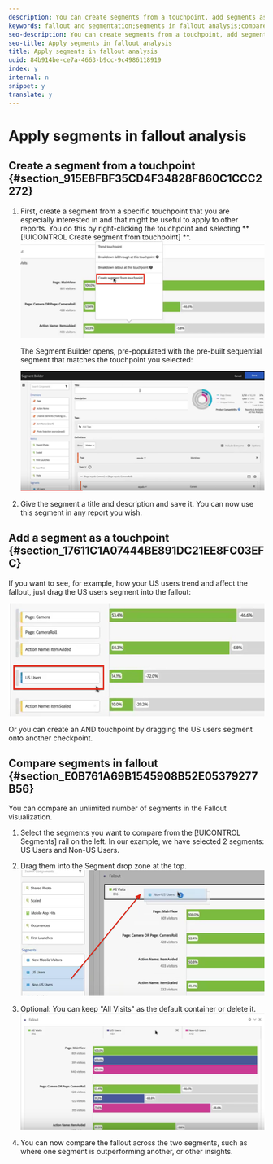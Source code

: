 ```yaml
---
description: You can create segments from a touchpoint, add segments as touchpoint, and compare key workflows across various segments in Analysis Workspace.
keywords: fallout and segmentation;segments in fallout analysis;compare segments in fallout
seo-description: You can create segments from a touchpoint, add segments as touchpoint, and compare key workflows across various segments in Analysis Workspace.
seo-title: Apply segments in fallout analysis
title: Apply segments in fallout analysis
uuid: 84b914be-ce7a-4663-b9cc-9c4986118919
index: y
internal: n
snippet: y
translate: y
---
```


# Apply segments in fallout analysis


## Create a segment from a touchpoint {#section_915E8FBF35CD4F34828F860C1CCC2272}


1. First, create a segment from a specific touchpoint that you are especially interested in and that might be useful to apply to other reports. You do this by right-clicking the touchpoint and selecting ** [!UICONTROL  Create segment from touchpoint] **. ![](../../../assets/segment-from-touchpoint.png) 

   The Segment Builder opens, pre-populated with the pre-built sequential segment that matches the touchpoint you selected: 

   ![](../../../assets/segment-builder.png) 

1. Give the segment a title and description and save it. You can now use this segment in any report you wish. 


## Add a segment as a touchpoint {#section_17611C1A07444BE891DC21EE8FC03EFC}

If you want to see, for example, how your US users trend and affect the fallout, just drag the US users segment into the fallout: 

![](../../../assets/segment-touchpoint.png) 

Or you can create an AND touchpoint by dragging the US users segment onto another checkpoint. 

## Compare segments in fallout {#section_E0B761A69B1545908B52E05379277B56}

You can compare an unlimited number of segments in the Fallout visualization. 

1. Select the segments you want to compare from the [!UICONTROL  Segments] rail on the left. In our example, we have selected 2 segments: US Users and Non-US Users.
1. Drag them into the Segment drop zone at the top. ![](../../../assets/segment-drop.png) 

1. Optional: You can keep "All Visits" as the default container or delete it. ![](../../../assets/seg-compare.png) 

1. You can now compare the fallout across the two segments, such as where one segment is outperforming another, or other insights.
